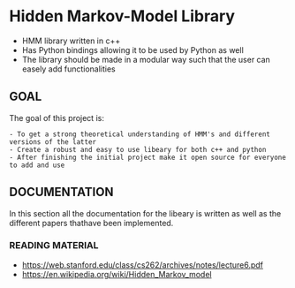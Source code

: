 # Hidden Markov-Model Library

* HMM library written in c++ 
* Has Python bindings allowing it to be used by Python as well
* The library should be made in a modular way such that the user can easely add functionalities


## GOAL

The goal of this project is:

	- To get a strong theoretical understanding of HMM's and different versions of the latter
	- Create a robust and easy to use libeary for both c++ and python
	- After finishing the initial project make it open source for everyone to add and use

## DOCUMENTATION

In this section all the documentation for the libeary is written as well as the different papers thathave been implemented.

### READING MATERIAL

* https://web.stanford.edu/class/cs262/archives/notes/lecture6.pdf
* https://en.wikipedia.org/wiki/Hidden_Markov_model

